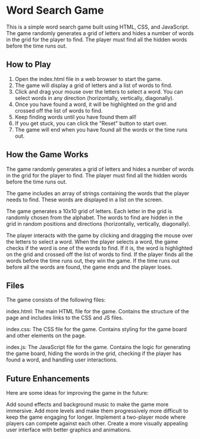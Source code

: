 # Word Search Game
This is a simple word search game built using HTML, CSS, and JavaScript. The game randomly generates a grid of letters and hides a number of words in the grid for the player to find. The player must find all the hidden words before the time runs out.

## How to Play
1. Open the index.html file in a web browser to start the game.
2. The game will display a grid of letters and a list of words to find.
3. Click and drag your mouse over the letters to select a word. You can select words in any direction (horizontally, vertically, diagonally).
4. Once you have found a word, it will be highlighted on the grid and crossed off the list of words to find.
5. Keep finding words until you have found them all!
6. If you get stuck, you can click the "Reset" button to start over.
7. The game will end when you have found all the words or the time runs out.

## How the Game Works
The game randomly generates a grid of letters and hides a number of words in the grid for the player to find. The player must find all the hidden words before the time runs out.

The game includes an array of strings containing the words that the player needs to find. These words are displayed in a list on the screen.

The game generates a 10x10 grid of letters. Each letter in the grid is randomly chosen from the alphabet. The words to find are hidden in the grid in random positions and directions (horizontally, vertically, diagonally).

The player interacts with the game by clicking and dragging the mouse over the letters to select a word. When the player selects a word, the game checks if the word is one of the words to find. If it is, the word is highlighted on the grid and crossed off the list of words to find. If the player finds all the words before the time runs out, they win the game. If the time runs out before all the words are found, the game ends and the player loses.

## Files
The game consists of the following files:

index.html: The main HTML file for the game. Contains the structure of the page and includes links to the CSS and JS files.

index.css: The CSS file for the game. Contains styling for the game board and other elements on the page.

index.js: The JavaScript file for the game. Contains the logic for generating the game board, hiding the words in the grid, checking if the player has found a word, and handling user interactions.

## Future Enhancements
Here are some ideas for improving the game in the future:

Add sound effects and background music to make the game more immersive.
Add more levels and make them progressively more difficult to keep the game engaging for longer.
Implement a two-player mode where players can compete against each other.
Create a more visually appealing user interface with better graphics and animations.
